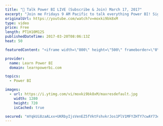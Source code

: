 ```yaml
---
title: "🔴 Talk Power BI LIVE (Subscribe & Join) March 17, 2017"
excerpt: "Join me Fridays 9 AM Pacific to talk everything Power BI! Sign-Up at http://www.TalkPowerBI.com  Here are the questions that were asked in this episode (click timestamp to jump to the question)... 03:58 (Eric) Images work for a Column. But how to make them display based on a measure? 14:04 (Pamela) DAX,"
originalUrl: https://youtube.com/watch?v=moxki9bk8xM
type: video
price: Free
length: PT1H10M12S
publishedDateTime: 2017-03-20T08:06:13Z
heat: 50

featuredContent: "<iframe width=\"800\" height=\"500\" frameborder=\"0\" src=\"https://www.youtube.com/embed/moxki9bk8xM\" allow=\"accelerometer; autoplay; encrypted-media; gyroscope; picture-in-picture\" allowfullscreen></iframe>"

provider:
  name: Learn Power BI
  domain: learnpowerbi.com

topics:
  - Power BI

images:
  - url: https://i.ytimg.com/vi/moxki9bk8xM/maxresdefault.jpg
    width: 1280
    height: 720
    isCached: true

secured: "mYqkUi8zaALxx+UKRbyIjsVenEZ5fVktFshvkrJos1PlV1MFYZHTY7cwAY73eVV3jQDIyK70F/L7y1uMKGLHKfSZxLvojdYpThEgNMDvUaOxTL3n5rucrTOElNN0HPCgj11MdWw85NBcQPmr7C9BNetjxAKAPCaO2I6T+6JwDlVyuFOQJ4MDHzCG4uKZr0tV8joSRAt39dyRlP7U0cRkw/fEhtqXwgDcrDDaH7LOZ5ZS7P2eDROirryPE7y71m6NnMrD3jdUTah3jRJAD0s8C293wK/DBRPAdfGQO4dD5p+5Qni+malV3fXHySth/H34r9EIeL1sXT/SjpZQN52lGh9ikPx6AERjpADUpURsreQIC2ZHKMR6twR7W5YJUsj2wPG/9zXliJIKoxQ8zJDLACyZTK91NVVg+Zv8Wj4Ph9g=;a50XF2zU1J1QV95cn/07/w=="
---
```


